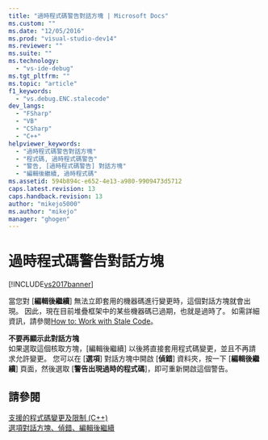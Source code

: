 ```yaml
---
title: "過時程式碼警告對話方塊 | Microsoft Docs"
ms.custom: ""
ms.date: "12/05/2016"
ms.prod: "visual-studio-dev14"
ms.reviewer: ""
ms.suite: ""
ms.technology: 
  - "vs-ide-debug"
ms.tgt_pltfrm: ""
ms.topic: "article"
f1_keywords: 
  - "vs.debug.ENC.stalecode"
dev_langs: 
  - "FSharp"
  - "VB"
  - "CSharp"
  - "C++"
helpviewer_keywords: 
  - "過時程式碼警告對話方塊"
  - "程式碼, 過時程式碼警告"
  - "警告, [過時程式碼警告] 對話方塊"
  - "編輯後繼續, 過時程式碼"
ms.assetid: 594b894c-e652-4e13-a980-9909473d5712
caps.latest.revision: 13
caps.handback.revision: 13
author: "mikejo5000"
ms.author: "mikejo"
manager: "ghogen"
---
```

# 過時程式碼警告對話方塊
[!INCLUDE[vs2017banner](../code-quality/includes/vs2017banner.md)]

當您對 \[**編輯後繼續**\] 無法立即套用的機器碼進行變更時，這個對話方塊就會出現。  因此，現在目前堆疊框架中的某些機器碼已過期，也就是過時了。  如需詳細資訊，請參閱[How to: Work with Stale Code](http://msdn.microsoft.com/zh-tw/c7536e95-66a6-44a0-995d-3fe5035250b4)。  
  
 **不要再顯示此對話方塊**  
 如果選取這個核取方塊，\[編輯後繼續\] 以後將直接套用程式碼變更，並且不再請求允許變更。  您可以在 \[**選項**\] 對話方塊中開啟 \[**偵錯**\] 資料夾，按一下 \[**編輯後繼續**\] 頁面，然後選取 \[**警告出現過時的程式碼**\]，即可重新開啟這個警告。  
  
## 請參閱  
 [支援的程式碼變更及限制 \(C\+\+\)](../debugger/supported-code-changes-cpp.md)   
 [選項對話方塊、偵錯、編輯後繼續](../Topic/Edit%20and%20Continue,%20Debugging,%20Options%20Dialog%20Box.md)